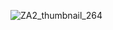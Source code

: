 ![ZA2_thumbnail_264](https://github.com/user-attachments/assets/84abbf54-8ab3-495e-86ca-328e2c7ee45f)
